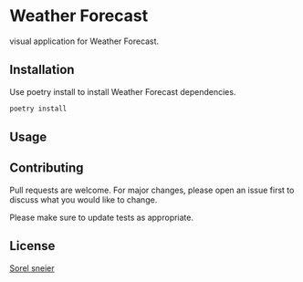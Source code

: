 # Weather Forecast

visual application for Weather Forecast.

## Installation

Use poetry install to install Weather Forecast dependencies.

```bash
poetry install
```

## Usage

## Contributing

Pull requests are welcome. For major changes, please open an issue first
to discuss what you would like to change.

Please make sure to update tests as appropriate.

## License

[Sorel sneier](https://github.com/sorelsh)